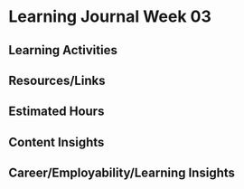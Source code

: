 # Learning Journal Week 03
## Learning Activities

## Resources/Links

## Estimated Hours

## Content Insights

## Career/Employability/Learning Insights
